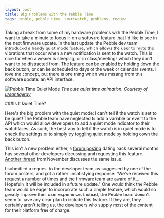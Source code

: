 ```yaml
---
layout: post
title: Big Problems with the Pebble Time
tags: pebble, pebble time, smartwatch, problems, review
---
```

Taking a break from some of my hardware problems with the Pebble Time, I want to take a minute to focus in on a software feature that I'd like to see in the next firmware update. In the last update, the Pebble dev team introduced a handy quiet mode feature, which allows the user to mute the vibrations that occur when a new notification is sent to the watch. This is nice for when a wearer is sleeping, or in class/meetings which they don't want to be distracted from. The feature can be enabled by holding down the back button, or can be scheduled to days of the week or calendar events. I love the concept, but there is one thing which was missing from this software update: an API interface.

![Pebble Time Quiet Mode](/blog/public/img/2015-12-29-Pebble-Quiet-Mode/quiet.png "Pebble Time Quiet Mode")
_The cute quiet time animation. Courtesy of [u/santigaray](https://www.reddit.com/r/pebble/comments/3nvmbm/anyone_else_wish_this_mouse_was_the_animation/)_

###Is It Quiet Time?

Here's the big problem with the quiet mode: I can't tell if the watch is set to be quiet! The Pebble team have neglected to add a variable or event to the API which would allow developers to add a quiet mode indicator to their watchfaces. As such, the best way to tell if the watch is in quiet mode is to check the settings or to simply try toggling quiet mode by holding down the back button.

This isn't a new problem either, a [forum posting](https://forums.getpebble.com/discussion/28707/feature-request-3-4-0-expose-quiet-time-status-through-api-and-other-statuses-as-well) dating back several months has several other developers discussing and requesting this feature. [Another thread](https://forums.getpebble.com/discussion/29713/feature-request-quiet-mode-detection) from November discusses the same issue.

I submitted a request to the developer team, as suggested by one of the forum posters, and got a rather unsatisfying response: "We've received this request a number of times and the firmware team are aware of it... Hopefully it will be included in a future update." One would think the Pebble team would be eager to incorporate such a simple feature, which would so greatly improve their user experience. Instead, the Pebble team doesn't seem to have any clear plan to include this feature. If they are, they certainly aren't telling us, the developers who supply most of the content for their platform free of charge.
